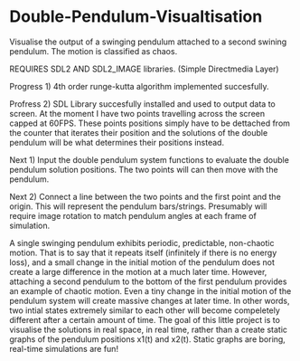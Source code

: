 # Double-Pendulum-Visualtisation
Visualise the output of a swinging pendulum attached to a second swining pendulum. The motion is classified as chaos.

REQUIRES SDL2 AND SDL2_IMAGE libraries. (Simple Directmedia Layer)

Progress 1) 4th order runge-kutta algorithm implemented succesfully.

Profress 2) SDL Library succesfully installed and used to output data to screen. At the moment I have two points travelling across the screen capped at 60FPS. These points positions simply have to be dettached from the counter that iterates their position and the solutions of the double pendulum will be what determines their positions instead.

Next 1) Input the double pendulum system functions to evaluate the double pendulum solution positions. The two points will can then move with the pendulum.

Next 2) Connect a line between the two points and the first point and the origin. This will represent the pendulum bars/strings. Presumably will require image rotation to match pendulum angles at each frame of simulation.


A single swinging pendulum exhibits periodic, predictable, non-chaotic motion. That is to say that it repeats itself (infinitely if there is no energy loss), and a small change in the initial motion of the pendulum does not create a large difference in the motion at a much later time. However, attaching a second pendulum to the bottom of the first pendulum provides an example of chaotic motion. Even a tiny change in the initial motion of the pendulum system will create massive changes at later time. In other words, two intial states extremely similar to each other will become compeletely different after a certain amount of time. The goal of this little project is to visualise the solutions in real space, in real time, rather than a create static graphs of the pendulum positions x1(t) and x2(t). Static graphs are boring, real-time simulations are fun!
